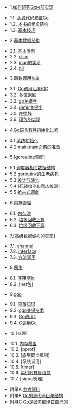 * 1.[如何研究Go内部实现](01.0.md)
 - 1.1. [从源代码安装Go](01.1.md)
 - 1.2. [本书的组织结构](01.2.md)
 - 1.3. [基本技巧](01.3.md)
* 2.[基本数据结构](02.0.md)
 - 2.1. [基本类型](02.1.md)
 - 2.2. [slice](02.2.md)
 - 2.3. [map的实现](02.3.md)
 - 2.4. [nil](02.4.md)
* 3.[函数调用协议](03.0.md)
 - 3.1. [Go调用汇编和C](03.1.md)
 - 3.2. [多值返回](03.2.md)
 - 3.3. [go关键字](03.3.md)
 - 3.4. [defer关键字](03.4.md)
 - 3.5. [连续栈](03.5.md)
 - 3.6. [闭包的实现](03.6.md)
* 4.[Go语言程序初始化过程](04.0.md)
 - 4.1 [系统初始化](04.1.md)
 - 4.2 [main.main之前的准备](04.2.md)
* 5.[goroutine调度]
 - 5.1 [调度器相关数据结构](05.1.md)
 - 5.2 [goroutine的生老病死](05.2.md)
 - 5.3 [设计与演化](05.3.md)
 - 5.4 [死锁检测和竞态检测]
 - 5.5 [抢占式调度](05.5.md)
* 6.[内存管理](06.0.md)
 - 6.1. [内存池](06.1.md)
 - 6.2. [垃圾回收上篇](06.2.md)
 - 6.3. [垃圾回收下篇](06.3.md)
* 7.[高级数据结构的实现]
 - 7.1. [channel](07.1.md)
 - 7.2. [interface](07.2.md)
 - 7.3. [方法调用](07.3.md)
* 8.[网络](08.0.md)
 - 8.1. [非阻塞io](08.1.md)
 - 8.2. [net包]
* 9.[cgo](09.0.md)
 - 9.1. [预备知识](09.1.md)
 - 9.2. [cgo关键技术](09.2.md)
 - 9.3. [Go调用C](09.3.md)
 - 9.4. [C调用Go](09.4.md)
* 10.[杂项]
 - 10.1. [内存模型](10.1.md)
 - 10.2. [pprof]
 - 10.3. [底层同步机制]
 - 10.4. [系统调用]
 - 10.5. [timer]
 - 10.6. [运行时符号信息](10.7.md)
 - 10.7. [signal处理]

* 附录A [参考资料](ref.md)
* 附录B [Go的源代码目录结构](ref2.md)
* 附寻C [Go是如何编译它自己的](ref3.md)
